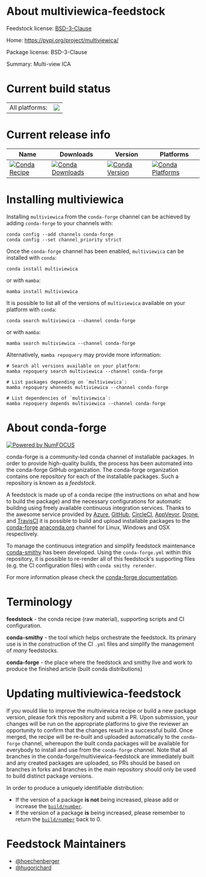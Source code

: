 About multiviewica-feedstock
============================

Feedstock license: [BSD-3-Clause](https://github.com/conda-forge/multiviewica-feedstock/blob/main/LICENSE.txt)

Home: https://pypi.org/project/multiviewica/

Package license: BSD-3-Clause

Summary: Multi-view ICA

Current build status
====================


<table><tr><td>All platforms:</td>
    <td>
      <a href="https://dev.azure.com/conda-forge/feedstock-builds/_build/latest?definitionId=11219&branchName=main">
        <img src="https://dev.azure.com/conda-forge/feedstock-builds/_apis/build/status/multiviewica-feedstock?branchName=main">
      </a>
    </td>
  </tr>
</table>

Current release info
====================

| Name | Downloads | Version | Platforms |
| --- | --- | --- | --- |
| [![Conda Recipe](https://img.shields.io/badge/recipe-multiviewica-green.svg)](https://anaconda.org/conda-forge/multiviewica) | [![Conda Downloads](https://img.shields.io/conda/dn/conda-forge/multiviewica.svg)](https://anaconda.org/conda-forge/multiviewica) | [![Conda Version](https://img.shields.io/conda/vn/conda-forge/multiviewica.svg)](https://anaconda.org/conda-forge/multiviewica) | [![Conda Platforms](https://img.shields.io/conda/pn/conda-forge/multiviewica.svg)](https://anaconda.org/conda-forge/multiviewica) |

Installing multiviewica
=======================

Installing `multiviewica` from the `conda-forge` channel can be achieved by adding `conda-forge` to your channels with:

```
conda config --add channels conda-forge
conda config --set channel_priority strict
```

Once the `conda-forge` channel has been enabled, `multiviewica` can be installed with `conda`:

```
conda install multiviewica
```

or with `mamba`:

```
mamba install multiviewica
```

It is possible to list all of the versions of `multiviewica` available on your platform with `conda`:

```
conda search multiviewica --channel conda-forge
```

or with `mamba`:

```
mamba search multiviewica --channel conda-forge
```

Alternatively, `mamba repoquery` may provide more information:

```
# Search all versions available on your platform:
mamba repoquery search multiviewica --channel conda-forge

# List packages depending on `multiviewica`:
mamba repoquery whoneeds multiviewica --channel conda-forge

# List dependencies of `multiviewica`:
mamba repoquery depends multiviewica --channel conda-forge
```


About conda-forge
=================

[![Powered by
NumFOCUS](https://img.shields.io/badge/powered%20by-NumFOCUS-orange.svg?style=flat&colorA=E1523D&colorB=007D8A)](https://numfocus.org)

conda-forge is a community-led conda channel of installable packages.
In order to provide high-quality builds, the process has been automated into the
conda-forge GitHub organization. The conda-forge organization contains one repository
for each of the installable packages. Such a repository is known as a *feedstock*.

A feedstock is made up of a conda recipe (the instructions on what and how to build
the package) and the necessary configurations for automatic building using freely
available continuous integration services. Thanks to the awesome service provided by
[Azure](https://azure.microsoft.com/en-us/services/devops/), [GitHub](https://github.com/),
[CircleCI](https://circleci.com/), [AppVeyor](https://www.appveyor.com/),
[Drone](https://cloud.drone.io/welcome), and [TravisCI](https://travis-ci.com/)
it is possible to build and upload installable packages to the
[conda-forge](https://anaconda.org/conda-forge) [anaconda.org](https://anaconda.org/)
channel for Linux, Windows and OSX respectively.

To manage the continuous integration and simplify feedstock maintenance
[conda-smithy](https://github.com/conda-forge/conda-smithy) has been developed.
Using the ``conda-forge.yml`` within this repository, it is possible to re-render all of
this feedstock's supporting files (e.g. the CI configuration files) with ``conda smithy rerender``.

For more information please check the [conda-forge documentation](https://conda-forge.org/docs/).

Terminology
===========

**feedstock** - the conda recipe (raw material), supporting scripts and CI configuration.

**conda-smithy** - the tool which helps orchestrate the feedstock.
                   Its primary use is in the construction of the CI ``.yml`` files
                   and simplify the management of *many* feedstocks.

**conda-forge** - the place where the feedstock and smithy live and work to
                  produce the finished article (built conda distributions)


Updating multiviewica-feedstock
===============================

If you would like to improve the multiviewica recipe or build a new
package version, please fork this repository and submit a PR. Upon submission,
your changes will be run on the appropriate platforms to give the reviewer an
opportunity to confirm that the changes result in a successful build. Once
merged, the recipe will be re-built and uploaded automatically to the
`conda-forge` channel, whereupon the built conda packages will be available for
everybody to install and use from the `conda-forge` channel.
Note that all branches in the conda-forge/multiviewica-feedstock are
immediately built and any created packages are uploaded, so PRs should be based
on branches in forks and branches in the main repository should only be used to
build distinct package versions.

In order to produce a uniquely identifiable distribution:
 * If the version of a package **is not** being increased, please add or increase
   the [``build/number``](https://docs.conda.io/projects/conda-build/en/latest/resources/define-metadata.html#build-number-and-string).
 * If the version of a package **is** being increased, please remember to return
   the [``build/number``](https://docs.conda.io/projects/conda-build/en/latest/resources/define-metadata.html#build-number-and-string)
   back to 0.

Feedstock Maintainers
=====================

* [@hoechenberger](https://github.com/hoechenberger/)
* [@hugorichard](https://github.com/hugorichard/)

